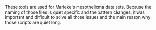 These tools are used for Marieke's mesothelioma data sets. Because the naming of those files is quiet specific and the pattern changes, it was important and difficult to solve all those issues and the main reason why those scripts are quiet long.
